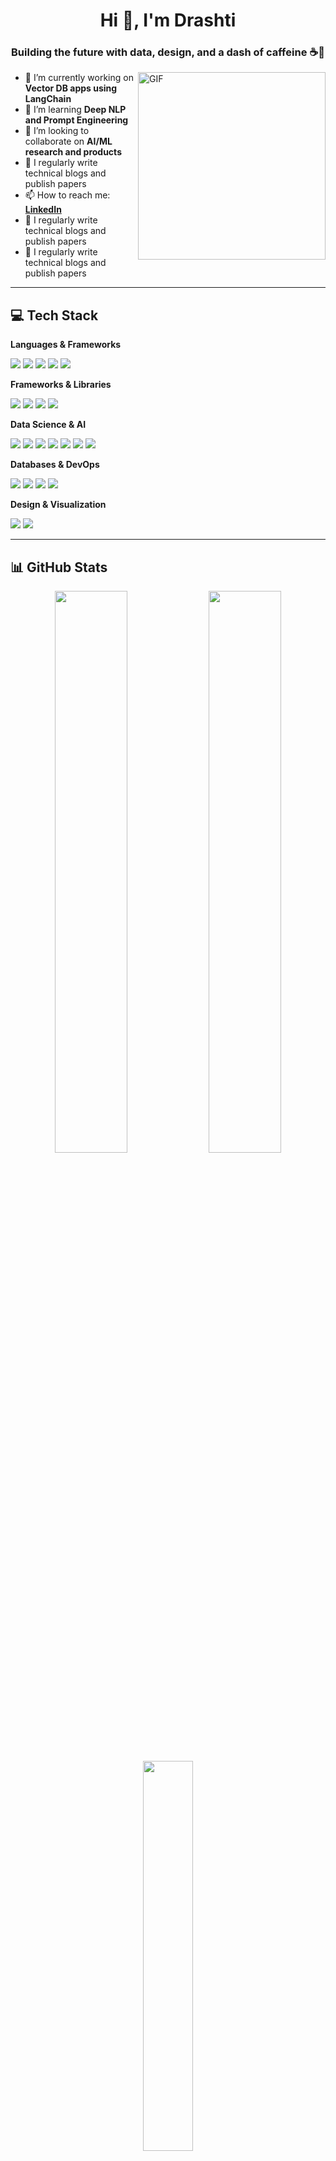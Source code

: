 <h1 align="center">Hi 👋, I'm Drashti</h1>
<h3 align="center">Building the future with data, design, and a dash of caffeine ☕🤖</h3>

<img align="right" alt="GIF" src="https://raw.githubusercontent.com/rajput2107/rajput2107/master/Assets/Developer.gif" width="300"/>

- 🔭 I’m currently working on **Vector DB apps using LangChain**
- 🌱 I’m learning **Deep NLP and Prompt Engineering**
- 👯 I’m looking to collaborate on **AI/ML research and products**
- 📝 I regularly write technical blogs and publish papers
- 📫 How to reach me: **[LinkedIn](https://linkedin.com/in/drashtibhavsar9)**
- 📝 I regularly write technical blogs and publish papers
- 📝 I regularly write technical blogs and publish papers
  

---



## 💻 Tech Stack

**Languages & Frameworks**
<p>
  <img src="https://img.shields.io/badge/JAVA-ED8B00?style=for-the-badge&logo=java&logoColor=white"/>
  <img src="https://img.shields.io/badge/KOTLIN-0095D5?style=for-the-badge&logo=Kotlin&logoColor=white"/>
  <img src="https://img.shields.io/badge/PYTHON-3776AB?style=for-the-badge&logo=python&logoColor=white"/>
  <img src="https://img.shields.io/badge/R-276DC3?style=for-the-badge&logo=r&logoColor=white"/>
  <img src="https://img.shields.io/badge/MARKDOWN-000000?style=for-the-badge&logo=markdown&logoColor=white"/>
</p>

**Frameworks & Libraries**
<p>
  <img src="https://img.shields.io/badge/DJANGO-092E20?style=for-the-badge&logo=django&logoColor=white"/>
  <img src="https://img.shields.io/badge/FLASK-000000?style=for-the-badge&logo=flask&logoColor=white"/>
  <img src="https://img.shields.io/badge/FIREBASE-FFCA28?style=for-the-badge&logo=firebase&logoColor=black"/>
  <img src="https://img.shields.io/badge/ANACONDA-44A833?style=for-the-badge&logo=anaconda&logoColor=white"/>
</p>

**Data Science & AI**
<p>
  <img src="https://img.shields.io/badge/KERAS-D00000?style=for-the-badge&logo=keras&logoColor=white"/>
  <img src="https://img.shields.io/badge/TENSORFLOW-FF6F00?style=for-the-badge&logo=tensorflow&logoColor=white"/>
  <img src="https://img.shields.io/badge/PYTORCH-EE4C2C?style=for-the-badge&logo=pytorch&logoColor=white"/>
  <img src="https://img.shields.io/badge/SCIKIT--LEARN-F7931E?style=for-the-badge&logo=scikit-learn&logoColor=white"/>
  <img src="https://img.shields.io/badge/SCIPY-8CAAE6?style=for-the-badge&logo=scipy&logoColor=white"/>
  <img src="https://img.shields.io/badge/PANDAS-150458?style=for-the-badge&logo=pandas&logoColor=white"/>
  <img src="https://img.shields.io/badge/NUMPY-013243?style=for-the-badge&logo=numpy&logoColor=white"/>
</p>

**Databases & DevOps**
<p>
  <img src="https://img.shields.io/badge/MYSQL-4479A1?style=for-the-badge&logo=mysql&logoColor=white"/>
  <img src="https://img.shields.io/badge/SQLITE-003B57?style=for-the-badge&logo=sqlite&logoColor=white"/>
  <img src="https://img.shields.io/badge/GRADLE-02303A?style=for-the-badge&logo=gradle&logoColor=white"/>
  <img src="https://img.shields.io/badge/LangChain-02303A?style=for-the-badge&logo=chainlink&logoColor=white"/>
</p>

**Design & Visualization**
<p>
  <img src="https://img.shields.io/badge/FIGMA-F24E1E?style=for-the-badge&logo=figma&logoColor=white"/>
  <img src="https://img.shields.io/badge/CANVA-00C4CC?style=for-the-badge&logo=canva&logoColor=white"/>
</p>

---

## 📊 GitHub Stats

<p align="center">
  <img src="https://github-readme-stats.vercel.app/api?username=Drashti0913&show_icons=true&theme=dark&hide_title=true" width="48%"/>
  <img src="https://github-readme-streak-stats.herokuapp.com?user=Drashti0913&theme=dark&date_format=M%20j%5B%2C%20Y%5D" width="48%"/>
  <br/>
  <img src="https://github-readme-stats.vercel.app/api/top-langs/?username=Drashti0913&layout=compact&theme=dark" width="40%"/>
</p>

---


